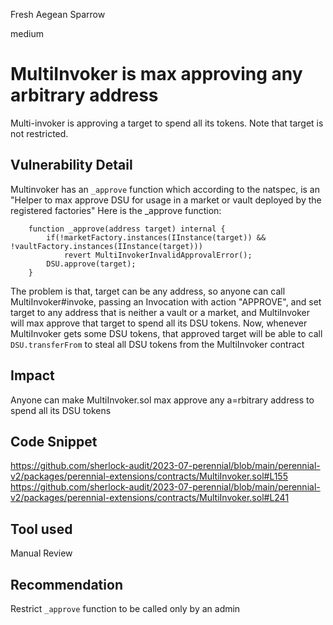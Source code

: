 Fresh Aegean Sparrow

medium

# MultiInvoker is max approving any arbitrary address
Multi-invoker is approving a target to spend all its tokens. Note that target is not restricted.

## Vulnerability Detail
Multinvoker has an `_approve` function which according to the natspec, is an "Helper to max approve DSU for usage in a market or vault deployed by the registered factories"
Here is the \_approve function:

```solidity
    function _approve(address target) internal {
        if(!marketFactory.instances(IInstance(target)) && !vaultFactory.instances(IInstance(target)))
            revert MultiInvokerInvalidApprovalError();
        DSU.approve(target);
    }
```

The problem is that, target can be any address, so anyone can call MultiInvoker#invoke, passing an Invocation with action "APPROVE", and set target to any address that is neither a vault or a market, and MultiInvoker will max approve that target to spend all its DSU tokens.
Now, whenever MultiInvoker gets some DSU tokens, that approved target will be able to call `DSU.transferFrom` to steal all DSU tokens from the MultiInvoker contract

## Impact

Anyone can make MultiInvoker.sol max approve any a=rbitrary address to spend all its DSU tokens

## Code Snippet
https://github.com/sherlock-audit/2023-07-perennial/blob/main/perennial-v2/packages/perennial-extensions/contracts/MultiInvoker.sol#L155
https://github.com/sherlock-audit/2023-07-perennial/blob/main/perennial-v2/packages/perennial-extensions/contracts/MultiInvoker.sol#L241

## Tool used

Manual Review

## Recommendation
Restrict `_approve` function to be called only by an admin